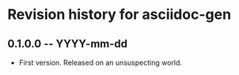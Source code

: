 # Revision history for asciidoc-gen

## 0.1.0.0 -- YYYY-mm-dd

* First version. Released on an unsuspecting world.
